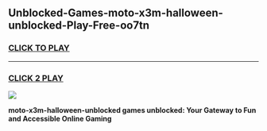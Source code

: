 
## Unblocked-Games-moto-x3m-halloween-unblocked-Play-Free-oo7tn
<h3>
<a href="https://premium76.site?title=moto-x3m-halloween-unblocked&ref=20M">CLICK TO PLAY</a></h3>
<hr>

<h3>
<a href="https://premium76.site?title=moto-x3m-halloween-unblocked&ref=20M">CLICK 2 PLAY</a>
  
</h3>

<a href="https://premium76.site?title=moto-x3m-halloween-unblocked&ref=19M"><img src="https://clearcache.store/games.png"></a>


**moto-x3m-halloween-unblocked games unblocked: Your Gateway to Fun and Accessible Online Gaming**
